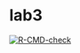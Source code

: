 # lab3
<!-- badges: start -->
  [![R-CMD-check](https://github.com/fatemeh879/lab3/actions/workflows/R-CMD-check.yaml/badge.svg)](https://github.com/fatemeh879/lab3/actions/workflows/R-CMD-check.yaml)
  <!-- badges: end -->